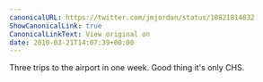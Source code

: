 ```yaml
---
canonicalURL: https://twitter.com/jmjordan/status/10821814032
ShowCanonicalLink: true
CanonicalLinkText: View original on
date: 2010-03-21T14:07:39+00:00
---
```

Three trips to the airport in one week. Good thing it's only CHS.